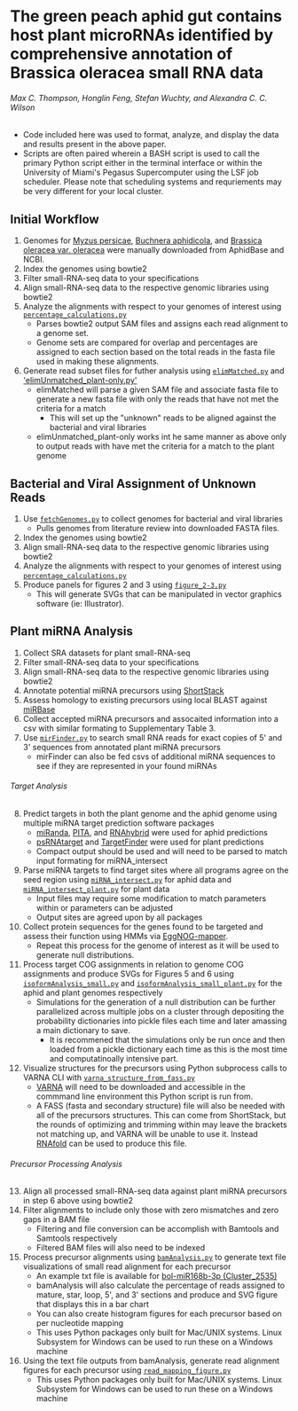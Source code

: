 # The green peach aphid gut contains host plant microRNAs identified by comprehensive annotation of Brassica oleracea small RNA data
###### Max C. Thompson, Honglin Feng, Stefan Wuchty, and Alexandra C. C. Wilson

- Code included here was used to format, analyze, and display the data and results present in the above paper.
- Scripts are often paired wherein a BASH script is used to call the primary Python script either in the terminal interface or within the University of Miami's Pegasus Supercomputer using the LSF job scheduler. Please note that scheduling systems and requriements may be very different for your local cluster.


## Initial Workflow

1. Genomes for [Myzus persicae](https://bipaa.genouest.org/sp/myzus_persicae/download/genome/CloneG006_v2/), [Buchnera aphidicola](https://www.ncbi.nlm.nih.gov/assembly/?term=(%22Buchnera+aphidicola+(Myzus+persicae)%22)+AND+(G006%5BInfraspecific+Name%5D+OR+G002%5BInfraspecific+Name%5D+OR+USDA%5BInfraspecific+Name%5D)), and [Brassica oleracea var. oleracea](https://ftp.ncbi.nlm.nih.gov/genomes/all/GCF/000/695/525/GCF_000695525.1_BOL/) were manually downloaded from AphidBase and NCBI. 
2. Index the genomes using bowtie2
3. Filter small-RNA-seq data to your specifications
4. Align small-RNA-seq data to the respective genomic libraries using bowtie2
5. Analyze the alignments with respect to your genomes of interest using [`percentage_calculations.py`](percentage_calculations.py)
   - Parses bowtie2 output SAM files and assigns each read alignment to a genome set.
   - Genome sets are compared for overlap and percentages are assigned to each section based on the total reads in the fasta file used in making these alignments.
6. Generate read subset files for futher analysis using [`elimMatched.py`](elimMatched.py) and ['elimUnmatched_plant-only.py'](elimUnmatched_plant-only.py)
   - elimMatched will parse a given SAM file and associate fasta file to generate a new fasta file with only the reads that have not met the criteria for a match
     - This will set up the "unknown" reads to be aligned against the bacterial and viral libraries
   - elimUnmatched_plant-only works int he same manner as above only to output reads with have met the criteria for a match to the plant genome


## Bacterial and Viral Assignment of Unknown Reads
1. Use [`fetchGenomes.py`](fetchGenomes.py) to collect genomes for bacterial and viral libraries
   - Pulls genomes from literature review into downloaded FASTA files.
2. Index the genomes using bowtie2
3. Align small-RNA-seq data to the respective genomic libraries using bowtie2
4. Analyze the alignments with respect to your genomes of interest using [`percentage_calculations.py`](percentage_calculations.py)
5. Produce panels for figures 2 and 3 using [`figure_2-3.py`](figure_2-3.py)
   - This will generate SVGs that can be manipulated in vector graphics software (ie: Illustrator).


## Plant miRNA Analysis
1. Collect SRA datasets for plant small-RNA-seq
2. Filter small-RNA-seq data to your specifications
3. Align small-RNA-seq data to the respective genomic libraries using bowtie2
4. Annotate potential miRNA precursors using [ShortStack](https://github.com/MikeAxtell/ShortStack)
5. Assess homology to existing precursors using local BLAST against [miRBase](http://mirbase.org/ftp.shtml)
6. Collect accepted miRNA precursors and assocaited information into a csv with similar formating to Supplementary Table 3.
7. Use [`mirFinder.py`](mirFinder.py) to search small RNA reads for exact copies of 5' and 3' sequences from annotated plant miRNA precursors
   - mirFinder can also be fed csvs of additional miRNA sequences to see if they are represented in your found miRNAs
###### Target Analysis 
8. Predict targets in both the plant genome and the aphid genome using multiple miRNA target prediction software packages
   - [miRanda](http://www.microrna.org/microrna/getDownloads.do), [PITA](https://genie.weizmann.ac.il/pubs/mir07/mir07_exe.html), and [RNAhybrid](https://bibiserv.cebitec.uni-bielefeld.de/rnahybrid) were used for aphid predictions
   - [psRNAtarget](http://plantgrn.noble.org/psRNATarget/?dowhat=Help) and [TargetFinder](https://github.com/carringtonlab/TargetFinder) were used for plant predictions
   - Compact output should be used and will need to be parsed to match input formating for miRNA_intersect
9. Parse miRNA targets to find target sites where all programs agree on the seed region using [`miRNA_intersect.py`](miRNA_intersect.py) for aphid data and [`miRNA_intersect_plant.py`](miRNA_intersect_plant.py) for plant data
   - Input files may require some modification to match parameters within or parameters can be adjusted
   - Output sites are agreed upon by all packages
10. Collect protein sequences for the genes found to be targeted and assess their function using HMMs via [EggNOG-mapper](http://eggnog-mapper.embl.de/).
    - Repeat this process for the genome of interest as it will be used to generate null distributions.
11. Process target COG assignments in relation to genome COG assignments and produce SVGs for Figures 5 and 6 using [`isoformAnalysis_small.py`](isoformAnalysis_small.py) and [`isoformAnalysis_small_plant.py`](isoformAnalysis_small_plant.py) for the aphid and plant genomes respectively
    - Simulations for the generation of a null distribution can be further parallelized across multiple jobs on a cluster through depositing the probability dictionaries into pickle files each time and later amassing a main dictionary to save.
      - It is recommened that the simulations only be run once and then loaded from a pickle dictionary each time as this is the most time and computatinoally intensive part.
12. Visualize structures for the precursors using Python subprocess calls to VARNA CLI with [`varna_structure_from_fass.py`](varna_structure_from_fass.py)
    - [VARNA](http://varna.lri.fr/index.php?lang=en&page=downloads&css=varna) will need to be downloaded and accessible in the commmand line environment this Python script is run from.
    - A FASS (fasta and secondary structure) file will also be needed with all of the precursors structures. This can come from ShortStack, but the rounds of optimizing and trimming within may leave the brackets not matching up, and VARNA will be unable to use it. Instead [RNAfold](https://www.tbi.univie.ac.at/RNA/#download) can be used to produce this file.
###### Precursor Processing Analysis
13. Align all processed small-RNA-seq data against plant miRNA precursors in step 6 above using bowtie2
14. Filter alignments to include only those with zero mismatches and zero gaps in a BAM file
    - Filtering and file conversion can be accomplish with Bamtools and Samtools respectively
    - Filtered BAM files will also need to be indexed
15. Process precursor alignments using [`bamAnalysis.py`](bamAnalysis.py) to generate text file visualizations of small read alignment for each precursor
    - An example txt file is available for [bol-miR168b-3p (Cluster_2535)](examples/bol-miR168b-3p_Cluster_2535_reads.txt)
    - bamAnalysis will also calculate the percentage of reads assigned to mature, star, loop, 5', and 3' sections and produce and SVG figure that displays this in a bar chart
    - You can also create histogram figures for each precursor based on per nucleotide mapping
    - This uses Python packages only built for Mac/UNIX systems. Linux Subsystem for Windows can be used to run these on a Windows machine
16. Using the text file outputs from bamAnalysis, generate read alignment figures for each precursor using [`read_mapping_figure.py`](read_mapping_figure.py)
    - This uses Python packages only built for Mac/UNIX systems. Linux Subsystem for Windows can be used to run these on a Windows machine

